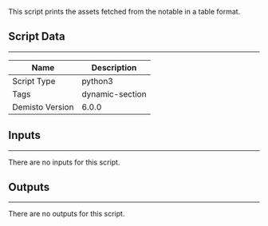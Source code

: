This script prints the assets fetched from the notable in a table format.

## Script Data
---

| **Name** | **Description** |
| --- | --- |
| Script Type | python3 |
| Tags | dynamic-section |
| Demisto Version | 6.0.0 |

## Inputs
---
There are no inputs for this script.

## Outputs
---
There are no outputs for this script.

